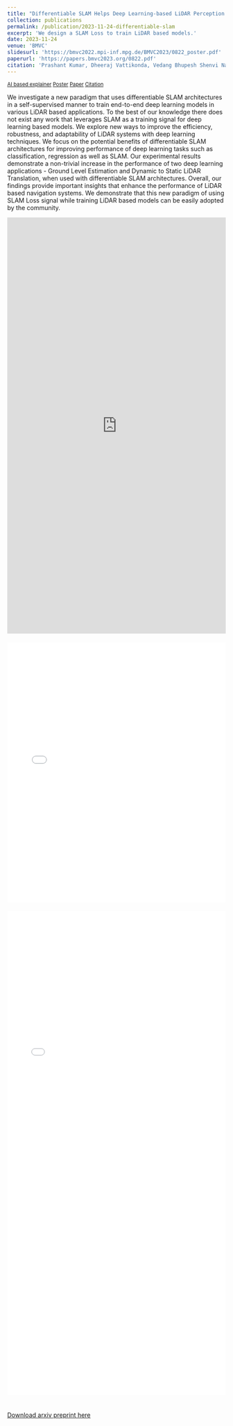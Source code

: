 ```yaml
---
title: "Differentiable SLAM Helps Deep Learning-based LiDAR Perception Tasks"
collection: publications
permalink: /publication/2023-11-24-differentiable-slam
excerpt: 'We design a SLAM Loss to train LiDAR based models.'
date: 2023-11-24
venue: 'BMVC'
slidesurl: 'https://bmvc2022.mpi-inf.mpg.de/BMVC2023/0822_poster.pdf'
paperurl: 'https://papers.bmvc2023.org/0822.pdf'
citation: 'Prashant Kumar, Dheeraj Vattikonda, Vedang Bhupesh Shenvi Nadkarni, Erqun Dong, and Sabyasachi Sahoo, “Differentiable SLAM helps deep learning-based lidar perception tasks,” in <i>34th British Machine Vision Conference (BMVC)</i>, Aberdeen, UK, BMVA Press, 2023, p. 822'
---
```


<sub>[AI based explainer](#ai-summary) [Poster](#poster) [Paper](#paper) [Citation](#rec-citation)</sub>

<p style="font-size: 14px; line-spacing: 1.2;">
We investigate a new paradigm that uses differentiable SLAM architectures in a self-supervised manner to train end-to-end deep learning models in various LiDAR based applications. To the best of our knowledge there does not exist any work that leverages SLAM as a training signal for deep learning based models. We explore new ways to improve the efficiency, robustness, and adaptability of LiDAR systems with deep learning techniques. We focus on the potential benefits of differentiable SLAM architectures for improving performance of deep learning tasks such as classification, regression as well as SLAM. Our experimental results demonstrate a non-trivial increase in the performance of two deep learning applications - Ground Level Estimation and Dynamic to Static LiDAR Translation, when used with differentiable SLAM architectures. Overall, our findings provide important insights that enhance the performance of LiDAR based navigation systems. We demonstrate that this new paradigm of using SLAM Loss signal while training LiDAR based models can be easily adopted by the community.
</p>

<div style="margin-bottom: -220px;" id='ai-summary'>
    <iframe src="https://bytez.com/docs/arxiv/2309.09206/paper" frameborder="0" height="1200px" style="transform: scale(0.8); transform-origin: 0 0; width: 125%; height: 1200px;">
        Looks like your browser does not support Bytez.ai's html embedding. Visit <a href="https://bytez.com/docs/arxiv/2309.09206/paper">https://bytez.com/docs/arxiv/2309.09206/paper</a> for an AI based explainer of this paper.
    </iframe>
</div>

<div style="margin-bottom: 20px;" id='paper'>
    <iframe src="{{ page.paperurl }}" frameborder="0" width="100%" height="600px">
        Your browser does not support iframes. Please download the PDF to view it: 
        <a href="{{ page.paperurl }}">Download PDF</a>
    </iframe>
</div>

<div style="margin-bottom: -100px;" id='poster'>
    <iframe src="{{ page.slidesurl }}" frameborder="0" width="100%" height="1270px" style="transform: scale(0.9); transform-origin: 0 0; width: 111%; height: 1240px;">
        Your browser does not support iframes. Please download the PDF to view it: 
        <a href="{{ page.slidesurl}}">Download PDF</a>
    </iframe>
</div>

[Download arxiv preprint here](https://arxiv.org/abs/2309.09206)

<div id='rec-citation'></div>